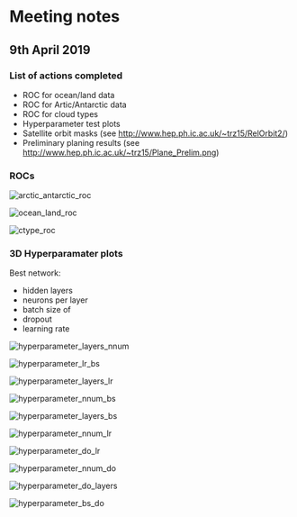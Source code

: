 # Meeting notes

## 9th April 2019

### List of actions completed

- ROC for ocean/land data
- ROC for Artic/Antarctic data
- ROC for cloud types
- Hyperparameter test plots
- Satellite orbit masks (see <http://www.hep.ph.ic.ac.uk/~trz15/RelOrbit2/>)
- Preliminary planing results (see <http://www.hep.ph.ic.ac.uk/~trz15/Plane_Prelim.png>)

### ROCs

![arctic_antarctic_roc](http://www.hep.ph.ic.ac.uk/~kt2015/arctic_antarctic_roc.png)

![ocean_land_roc](http://www.hep.ph.ic.ac.uk/~kt2015/land_ocean_roc.png)

![ctype_roc](http://www.hep.ph.ic.ac.uk/~kt2015/Cloud_type_ROC.png)

### 3D Hyperparamater plots

Best network:

- hidden layers
- neurons per layer
- batch size of
- dropout
- learning rate

![hyperparameter_layers_nnum](http://www.hep.ph.ic.ac.uk/~kt2015/hyperparameter_table.png)

![hyperparameter_lr_bs](http://www.hep.ph.ic.ac.uk/~kt2015/hyperparameter_table.png)

![hyperparameter_layers_lr](http://www.hep.ph.ic.ac.uk/~kt2015/hyperparameter_table.png)

![hyperparameter_nnum_bs](http://www.hep.ph.ic.ac.uk/~kt2015/hyperparameter_table.png)

![hyperparameter_layers_bs](http://www.hep.ph.ic.ac.uk/~kt2015/hyperparameter_table.png)

![hyperparameter_nnum_lr](http://www.hep.ph.ic.ac.uk/~kt2015/hyperparameter_table.png)

![hyperparameter_do_lr](http://www.hep.ph.ic.ac.uk/~kt2015/hyperparameter_table.png)

![hyperparameter_nnum_do](http://www.hep.ph.ic.ac.uk/~kt2015/hyperparameter_table.png)

![hyperparameter_do_layers](http://www.hep.ph.ic.ac.uk/~kt2015/hyperparameter_table.png)

![hyperparameter_bs_do](http://www.hep.ph.ic.ac.uk/~kt2015/hyperparameter_table.png)
